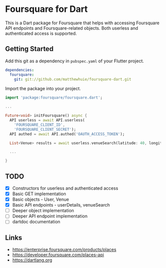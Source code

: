 # Foursquare for Dart 
This is a Dart package for Foursquare that helps with accessing Foursquare API endpoints and Foursquare-related objects. Both userless and authenticated access is supported.

## Getting Started
Add this git as a dependency in `pubspec.yaml` of your Flutter project.
```yaml
dependencies:
  foursquare:
    git: git://github.com/matthewhuie/foursquare-dart.git
```

Import the package into your project.
```dart
import 'package:foursquare/foursquare.dart';

...

Future<void> initFoursquare() async {
  API userless = await API.userless(
    'FOURSQUARE_CLIENT_ID', 
    'FOURSQUARE_CLIENT_SECRET');
  API authed = await API.authed('OAUTH_ACCESS_TOKEN');

  List<Venue> results = await userless.venueSearch(latitude: 40, longitude: -74);

  ...

}
```

## TODO
- [x] Constructors for userless and authenticated access
- [x] Basic GET implementation
- [x] Basic objects - User, Venue
- [x] Basic API endpoints - userDetails, venueSearch
- [ ] Deeper object implementation
- [ ] Deeper API endpoint implementation
- [ ] dartdoc documentation

## Links
- https://enterprise.foursquare.com/products/places
- https://developer.foursquare.com/places-api
- https://dartlang.org
